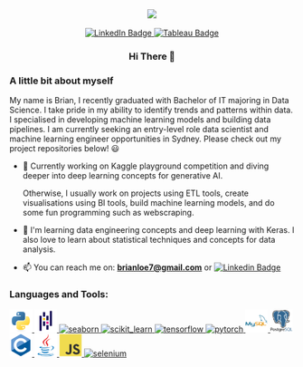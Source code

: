 <div id="header" align="center">
  <img src="https://media.giphy.com/media/LaVp0AyqR5bGsC5Cbm/giphy.gif" width=150>
  <p></p>
  <div id="badges">
  <a href="https://www.linkedin.com/in/brian-loe/">
    <img src="https://img.shields.io/badge/LinkedIn-blue?logo=linkedin&logoColor=white&style=for-the-badge" alt="LinkedIn Badge"/>
  </a>
  <a href="https://public.tableau.com/app/profile/brian.loe4583">
    <img src="https://img.shields.io/badge/Tableau-6782A8?logo=tableau&style=for-the-badge" alt="Tableau Badge"/>
  </a>
  </div>
  <h3>Hi There 👋</h3>
</div>

<div id="about-me" align="left">
  <h3>A little bit about myself</h3>
  <p>My name is Brian, I recently graduated with Bachelor of IT majoring in Data Science. I take pride in my ability to identify trends and patterns within data. I specialised in developing machine learning models and building data pipelines. I am currently seeking an entry-level role data scientist and machine learning engineer opportunities in Sydney. Please check out my project repositories below! 😃</p>
  
  - :telescope: Currently working on Kaggle playground competition and diving deeper into deep learning concepts for generative AI.  

      Otherwise, I usually work on projects using ETL tools, create visualisations using BI tools, build machine learning models, and do some fun programming such as webscraping.
  - :seedling: I'm learning data engineering concepts and deep learning with Keras. I also love to learn about statistical techniques and concepts for data analysis.
  - :mailbox: You can reach me on: **brianloe7@gmail.com** or [![Linkedin Badge](https://img.shields.io/badge/LinkedIn-blue?logo=linkedin&logoColor=white&style=for-the-badge)]([your-linkedin-url](https://www.linkedin.com/in/brian-loe/))
</div>

<h3 align="left">Languages and Tools:</h3>
<p align="left"> 
<a href="https://www.python.org" target="_blank" rel="noreferrer"> <img src="https://raw.githubusercontent.com/devicons/devicon/master/icons/python/python-original.svg" alt="python" width="40" height="40"/> </a> <a href="https://pandas.pydata.org/" target="_blank" rel="noreferrer"> <img src="https://raw.githubusercontent.com/devicons/devicon/2ae2a900d2f041da66e950e4d48052658d850630/icons/pandas/pandas-original.svg" alt="pandas" width="40" height="40"/> </a><a href="https://seaborn.pydata.org/" target="_blank" rel="noreferrer"> <img src="https://seaborn.pydata.org/_images/logo-mark-lightbg.svg" alt="seaborn" width="40" height="40"/> </a> <a href="https://scikit-learn.org/" target="_blank" rel="noreferrer"> <img src="https://upload.wikimedia.org/wikipedia/commons/0/05/Scikit_learn_logo_small.svg" alt="scikit_learn" width="40" height="40"/> </a> <a href="https://www.tensorflow.org" target="_blank" rel="noreferrer"> <img src="https://www.vectorlogo.zone/logos/tensorflow/tensorflow-icon.svg" alt="tensorflow" width="40" height="40"/> </a> <a href="https://pytorch.org/" target="_blank" rel="noreferrer"> <img src="https://www.vectorlogo.zone/logos/pytorch/pytorch-icon.svg" alt="pytorch" width="40" height="40"/> </a>  <a href="https://www.mysql.com/" target="_blank" rel="noreferrer"> <img src="https://raw.githubusercontent.com/devicons/devicon/master/icons/mysql/mysql-original-wordmark.svg" alt="mysql" width="40" height="40"/> </a> <a href="https://www.postgresql.org" target="_blank" rel="noreferrer"> <img src="https://raw.githubusercontent.com/devicons/devicon/master/icons/postgresql/postgresql-original-wordmark.svg" alt="postgresql" width="40" height="40"/> </a> <a href="https://www.cprogramming.com/" target="_blank" rel="noreferrer"> <img src="https://raw.githubusercontent.com/devicons/devicon/master/icons/c/c-original.svg" alt="c" width="40" height="40"/> </a> <a href="https://www.java.com" target="_blank" rel="noreferrer"> <img src="https://raw.githubusercontent.com/devicons/devicon/master/icons/java/java-original.svg" alt="java" width="40" height="40"/> </a> <a href="https://developer.mozilla.org/en-US/docs/Web/JavaScript" target="_blank" rel="noreferrer"> <img src="https://raw.githubusercontent.com/devicons/devicon/master/icons/javascript/javascript-original.svg" alt="javascript" width="40" height="40"/> </a><a href="https://www.selenium.dev" target="_blank" rel="noreferrer"> <img src="https://raw.githubusercontent.com/detain/svg-logos/780f25886640cef088af994181646db2f6b1a3f8/svg/selenium-logo.svg" alt="selenium" width="40" height="40"/> </a> 

</p>
<!--
**BrianLoe/BrianLoe** is a ✨ _special_ ✨ repository because its `README.md` (this file) appears on your GitHub profile.

Here are some ideas to get you started:

- 🔭 I’m currently working on ...
- 🌱 I’m currently learning ...
- 👯 I’m looking to collaborate on ...
- 🤔 I’m looking for help with ...
- 💬 Ask me about ...
- 📫 How to reach me: ...
- 😄 Pronouns: ...
- ⚡ Fun fact: ...
-->
